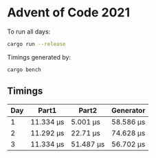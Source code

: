 # Advent of Code 2021

To run all days:

```sh
cargo run --release
```

Timings generated by:

```sh
cargo bench
```

## Timings

| Day | Part1     | Part2     | Generator |
| --- | --------- | --------- | --------- |
| 1   | 11.334 µs | 5.001 µs  | 58.586 µs |
| 2   | 11.292 µs | 22.71 µs  | 74.628 µs |
| 3   | 11.334 µs | 51.487 µs | 56.702 µs |
